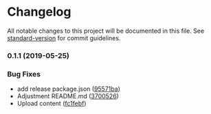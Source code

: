 # Changelog

All notable changes to this project will be documented in this file. See [standard-version](https://github.com/conventional-changelog/standard-version) for commit guidelines.

### 0.1.1 (2019-05-25)


### Bug Fixes

* add release package.json ([95571ba](https://github.com/jasp402/Download-Instagram-Picture/commit/95571ba))
* Adjustment README.md ([3700526](https://github.com/jasp402/Download-Instagram-Picture/commit/3700526))
* Upload content ([fc1febf](https://github.com/jasp402/Download-Instagram-Picture/commit/fc1febf))
